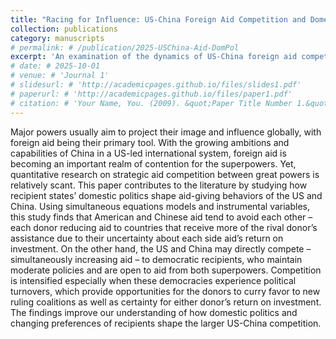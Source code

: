 ```yaml
---
title: "Racing for Influence: US-China Foreign Aid Competition and Domestic Politics of Recipient States"
collection: publications
category: manuscripts
# permalink: # /publication/2025-USChina-Aid-DomPol
excerpt: 'An examination of the dynamics of US-China foreign aid competition and the role of recipient states' domestic politics'
# date: # 2025-10-01
# venue: # 'Journal 1'
# slidesurl: # 'http://academicpages.github.io/files/slides1.pdf'
# paperurl: # 'http://academicpages.github.io/files/paper1.pdf'
# citation: # 'Your Name, You. (2009). &quot;Paper Title Number 1.&quot; <i>Journal 1</i>. 1(1).'
---
```


Major powers usually aim to project their image and influence globally, with foreign aid being their primary tool. With the growing ambitions and capabilities of China in a US-led international system, foreign aid is becoming an important realm of contention for the superpowers. Yet, quantitative research on strategic aid competition between great powers is relatively scant. This paper contributes to the literature by studying how recipient states’ domestic politics shape aid-giving behaviors of the US and China. Using simultaneous equations models and instrumental variables, this study finds that American and Chinese aid tend to avoid each other – each donor reducing aid to countries that receive more of the rival donor’s assistance due to their uncertainty about each side aid’s return on investment. On the other hand, the US and China may directly compete – simultaneously increasing aid – to democratic recipients, who maintain moderate policies and are open to aid from both superpowers. Competition is intensified especially when these democracies experience political turnovers, which provide opportunities for the donors to curry favor to new ruling coalitions as well as certainty for either donor’s return on investment. The findings improve our understanding of how domestic politics and changing preferences of recipients shape the larger US-China competition.
